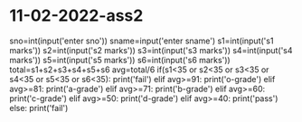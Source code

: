 # 11-02-2022-ass2
sno=int(input('enter sno'))
sname=input('enter sname')
s1=int(input('s1 marks'))
s2=int(input('s2 marks'))
s3=int(input('s3 marks'))
s4=int(input('s4 marks'))
s5=int(input('s5 marks'))
s6=int(input('s6 marks'))
total=s1+s2+s3+s4+s5+s6
avg=total/6
if(s1<35 or s2<35 or s3<35 or s4<35 or s5<35 or s6<35):
    print('fail')
elif avg>=91:
    print('o-grade')
elif avg>=81:
    print('a-grade')
elif avg>=71: 
    print('b-grade')
elif avg>=60:
    print('c-grade')
elif avg>=50:
    print('d-grade')
elif avg>=40:
    print('pass')
else:
    print('fail')
